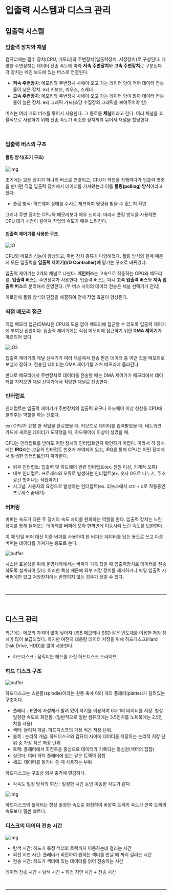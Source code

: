 # 입출력 시스템과 디스크 관리

## 입출력 시스템

### 입출력 장치와 채널

컴퓨터에는 필수 장치(CPU, 메모리)와 주변장치(입출력장치, 저장장치)로 구성된다. 다양한 주변장치는 데이터 전송 속도에 따라 **저속 주변장치**와 **고속 주변장치**로 구분된다. 각 장치는 메인 보드에 있는 버스로 연결된다.

- **저속 주변장치**: 메모리와 주변장치 사에이 오고 가는 데이터 양이 적어 데이터 전송률이 낮은 장치. ex) 키보드, 마우스, 스캐너
- **고속 주변장치**: 메모리와 주변장치 사에이 오고 가는 데이터 양이 많아 데이터 전송률이 높은 장치. ex) 그래픽 카드(초당 수집장의 그래픽을 보여주어야 함)

버스는 여러 개의 버스를 묶어서 사용한다. 그 통로를 **채널**이라고 한다. 여러 채널을 효율적으로 사용하기 위해 전송 속도가 비슷한 장치끼리 묶어서 채널을 할당한다.

<br>

### 입출력 버스의 구조

#### 폴링 방식(초기 구조)
![img](./img/polling.png)

초기에는 모든 장치가 하나의 버스로 연결되고, CPU가 작업을 진행하다가 입출력 명령을 만나면 직접 입출력 장치에서 데이터를 가져왔는데 이를 **폴링(polling) 방식**이라고 한다.

- 폴링 방식: 하드웨어 상태를 수시로 체크하여 명령을 받을 수 있는지 확인

그러나 주변 장치는 CPU와 메모리보다 매우 느리다. 따라서 폴링 방식을 사용하면 CPU 대기 시간이 길어져 작업의 속도가 매우 느려진다.

#### 입출력 제어기를 사용한 구조
![IO](./img/iocontroller2.png)

CPU와 메모리 성능이 향상되고, 주변 장치 종류가 다양해졌다. 폴링 방식의 한계 때문에 모든 입출력을 **입출력 제어기(I/O Controller)에** 맡기는 구조로 바뀌었다.

입출력 제어기는 2개의 채널로 나뉜다. **메인버스**는 고속으로 작동하는 CPU와 메모리를, **입출력 버스**는 주변장치가 사용한다. 입출력 버스는 다시 **고속 입출력 버스**와 **저속 입출력 버스**로 분리해서 운영한다. (두 버스 사이의 데이터 전송은 채널 선택기가 관리)

이로인해 폴링 방식의 단점을 해결하여 전체 작업 효율이 향상된다.



### 직접 메모리 접근

직접 메모리 접근(DMA)은 CPU의 도움 없이 메모리에 접근할 수 있도록 입출력 제어기에 부여된 권한이다. 입출력 제어기에는 직접 메모리에 접근하기 위한 **DMA 제어기**가 마련되어 있다.

![IO2](./img/3.png)

입출력 제어기의 채널 선택기가 여러 채널에서 전송 받은 데이터 중 어떤 것을 메모리로 보낼지 정하고, 전송된 데이터는 DMA 제어기를 거쳐 메모리에 올라간다.

반대로 메모리에서 주변장치로 데이터를 전송할 때는 DMA 제어기가 메모리에서 데이터를 가져오면 채널 선택기에서 적당한 채널로 전송한다.




### 인터럽트

인터럽트는 입출력 제어기가 주변장치의 입출력 요구나 하드웨어 이상 현상을 CPU에 알려주는 역할을 하는 신호다.

ex) CPU가 요청 한 작업을 완료했을 때, 키보드로 데이터를 입력받았을 때, 네트워크 카드에 새로운 데이터가 도착했을 때, 하드웨어에 이상이 생겼을 때.

CPU는 인터럽트를 받아도 어떤 장치의 인터럽트인지 확인하기 어렵다. 따라서 각 장치에는 **IRQ**라는 고유의 인터럽트 번호가 부여되어 있고, IRQ를 통해 CPU는 어떤 장치에서 발생한 인터럽트인지 파악한다.

- 외부 인터럽트: 입출력 및 하드웨어 관련 인터럽트(ex. 전원 이상, 기계적 오류)
- 내부 인터럽트: 프로세스의 오류로 발생하는 인터럽트(ex. 숫자 0으로 나누기, 주소공간 벗어나는 작업하기)
- 시그널: 사용자의 요청으로 발생하는 인터럽트(ex. 리눅스에서 ctrl + c로 작동중인 프로세스 끝내기)


### 버퍼링

버퍼는 속도가 다른 두 장치의 속도 차이를 완화하는 역할을 한다. 입출력 장치는 느린 장치를 통해 들어오는 데이터를 버퍼에 모아 한꺼번에 이동시켜 느린 속도를 보완한다.


 이 때 단일 버퍼 대신 이중 버퍼를 사용하여 한 버퍼는 데이터를 담는 용도로 쓰고 다른 버퍼는 데이터를 가져가는 용도로 쓴다.

![buffer](./img/buffer.png)

시스템 효율성을 위해 운영체제에서는 버퍼가 가득 찼을 때 입출력장치로 데이터를 전송하도록 설계되어 있다. 이러한 특성 때문에 외부 저장 장치를 제거하거나 파일 입출력 시 버퍼에만 있고 저장장치에는 반영되지 않는 경우가 생길 수 있다.

<br>

---

<br>


## 디스크 관리

최근에는 메모리 가격이 많이 낮아져 USB 메모리나 SSD 같은 반도체를 이용한 저장 장치가 많이 보급되었다. 하지만 여전히 대용량 데이터 저장을 위해 하드디스크(Hard Disk Drive, HDD)를 많이 사용한다. 
- 하드디스크 : 움직이는 헤드를 가진 하드디스크 드라이브

### 하드 디스크 구조

![buffer](./img/harddisk.png)

하드디스크는 스핀들(spindle)이라는 원통 축에 여러 개의 플래터(platter)가 달려있는 구조이다.

- 플래터 : 표면에 자성체가 발려 있어 자기를 이용하여 0과 1의 데이터를 저장. 항상 일정한 속도로 회전함. (일반적으로 일반 컴퓨터에는 3.5인치를 노트북에는 2.5인치를 사용)
- 섹터: 물리적 개념. 하드디스크의 가장 적은 저장 단위.
- 블록 : 논리적 개념. 하드디스크와 컴퓨터 사이에 데이터를 저장하는 논리적 저장 단위 중 가장 작은 저장 단위
- 트랙: 플래터에서 회전축을 중심으로 데이터가 기록되는 동심원(섹터의 집합)
- 실린더: 여러 개의 플래터에 있는 같은 트랙의 집합
- 헤드: 데이터를 읽거나 쓸 때 사용하는 부위

하드디스크는 구조상 외부 충격에 민감하다.

* 각속도 일정 방식의 회전 : 일정한 시간 동안 이동한 각도가 같다.

![img](./img/moving.png)

하드디스크의 플래터는 항상 일정한 속도로 회전하여 바깥쪽 트랙의 속도가 안쪽 트랙의 속도보다 훨씬 빠르다.


### 디스크의 데이터 전송 시간

![img](./img/transfer_time.png)

- 탐색 시간: 헤드가 특정 섹터의 트랙까지 이동하는데 걸리는 시간
- 회전 지연 시간: 플래터가 회전하여 원하는 섹터를 만날 때 까지 걸리는 시간
- 전송 시간: 헤드가 섹터에 있는 데이터를 읽어 전송하는 시간

데이터 전송 시간 = 탐색 시간 + 회전 지연 시간 + 전송 시간

<br>

---

<br>
